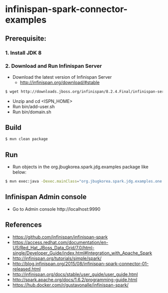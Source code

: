 # infinispan-spark-connector-examples

## Prerequisite: 

### 1. Install JDK 8
### 2. Download and Run Infinispan Server

* Download the latest version of Infinispan Server
  * http://infinispan.org/download/#stable
```sh
$ wget http://downloads.jboss.org/infinispan/8.2.4.Final/infinispan-server-8.2.4.Final-bin.zip
```
* Unzip and cd <ISPN_HOME>
* Run bin/add-user.sh
* Run bin/domain.sh

## Build

```sh
$ mvn clean package
```

## Run

* Run objects in the org.jbugkorea.spark.jdg.examples package like below:

```sh
$ mvn exec:java -Dexec.mainClass="org.jbugkorea.spark.jdg.examples.one.CreateRDDFromJDGCache"
```


## Infinispan Admin console 
* Go to Admin console http://localhost:9990

## References

* https://github.com/infinispan/infinispan-spark
* https://access.redhat.com/documentation/en-US/Red_Hat_JBoss_Data_Grid/7.0/html-single/Developer_Guide/index.html#Integration_with_Apache_Spark
* http://infinispan.org/tutorials/simple/spark/
* http://blog.infinispan.org/2015/08/infinispan-spark-connector-01-released.html
* http://infinispan.org/docs/stable/user_guide/user_guide.html
* http://spark.apache.org/docs/1.6.2/programming-guide.html
* https://hub.docker.com/r/gustavonalle/infinispan-spark/